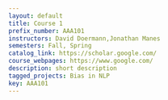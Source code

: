 ```yaml
---
layout: default
title: Course 1
prefix_number: AAA101
instructors: David Doermann,Jonathan Manes
semesters: Fall, Spring
catalog_link: https://scholar.google.com/
course_webpages: https://www.google.com/
description: short description
tagged_projects: Bias in NLP
key: AAA101
---
```

